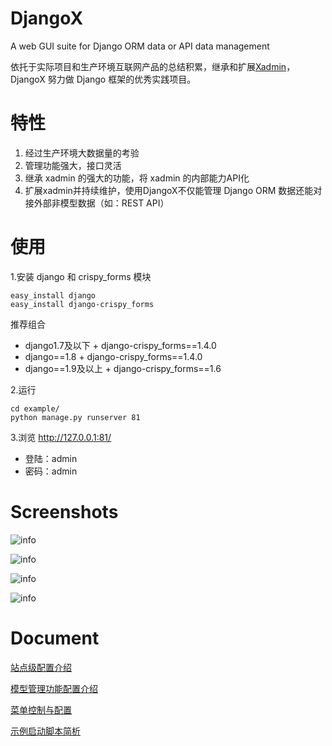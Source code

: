 # DjangoX
A web GUI suite for Django ORM data or API data management

依托于实际项目和生产环境互联网产品的总结积累，继承和扩展[Xadmin](https://github.com/sshwsfc/xadmin)，DjangoX 努力做 Django 框架的优秀实践项目。

# 特性
1. 经过生产环境大数据量的考验
2. 管理功能强大，接口灵活
3. 继承 xadmin 的强大的功能，将 xadmin 的内部能力API化
4. 扩展xadmin并持续维护，使用DjangoX不仅能管理 Django ORM 数据还能对接外部非模型数据（如：REST API）

# 使用
1.安装 django 和 crispy_forms 模块
```
easy_install django
easy_install django-crispy_forms
```
推荐组合
- django1.7及以下 + django-crispy_forms==1.4.0
- django==1.8 + django-crispy_forms==1.4.0
- django==1.9及以上 + django-crispy_forms==1.6

2.运行
```
cd example/
python manage.py runserver 81
```

3.浏览
http://127.0.0.1:81/
* 登陆：admin 
* 密码：admin


# Screenshots
![info](https://github.com/JoneXiong/DjangoX/raw/master/example/app/static/app/img/main.jpg)

![info](https://github.com/JoneXiong/DjangoX/raw/master/example/app/static/app/img/quick_filter.jpg)

![info](https://github.com/JoneXiong/DjangoX/raw/master/example/app/static/app/img/quick_filter2.jpg)

![info](https://github.com/JoneXiong/DjangoX/raw/master/example/app/static/app/img/m2m_tree.jpg)

# Document

[站点级配置介绍](http://oejia.net/blog/2016/11/21/djangox_site_config.html)

[模型管理功能配置介绍](http://oejia.net/blog/2016/11/29/djangox_admin_conf.html)

[菜单控制与配置](http://www.oejia.net/blog/2016/06/13/djangox_menu.html)

[示例启动脚本简析](http://www.oejia.net/blog/2016/01/25/djangox_start_py.html)

